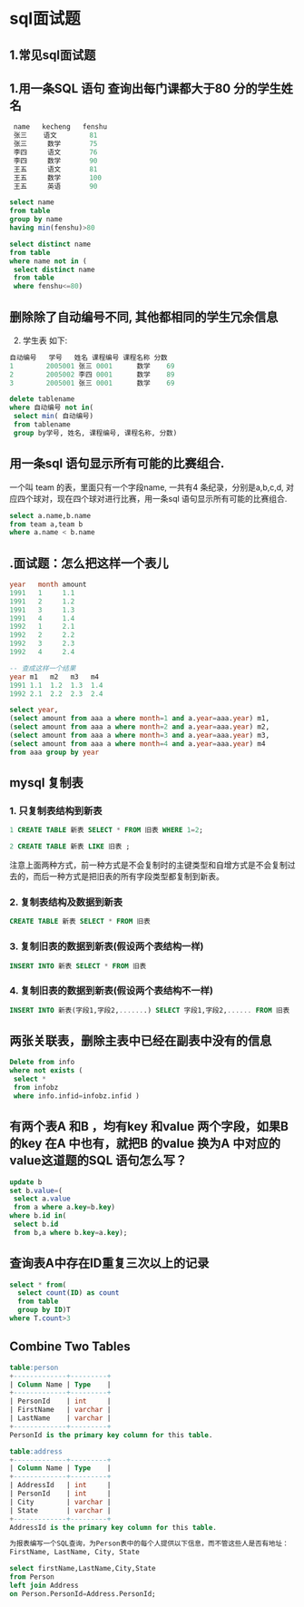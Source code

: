 # sql面试题
## 1.常见sql面试题

## 1.用一条SQL 语句 查询出每门课都大于80 分的学生姓名
```sql
 name   kecheng   fenshu
 张三    语文        81
 张三     数学       75
 李四     语文       76
 李四     数学       90
 王五     语文       81
 王五     数学       100
 王五     英语       90

select name 
from table 
group by name 
having min(fenshu)>80  

select distinct name 
from table 
where name not in (
 select distinct name 
 from table 
 where fenshu<=80)
```
## 删除除了自动编号不同, 其他都相同的学生冗余信息
2. 学生表 如下:
```sql
自动编号   学号   姓名 课程编号 课程名称 分数
1        2005001 张三 0001      数学    69
2        2005002 李四 0001      数学    89
3        2005001 张三 0001      数学    69

delete tablename 
where 自动编号 not in(
 select min( 自动编号) 
 from tablename 
 group by学号, 姓名, 课程编号, 课程名称, 分数)
```
## 用一条sql 语句显示所有可能的比赛组合.
一个叫 team 的表，里面只有一个字段name, 一共有4 条纪录，分别是a,b,c,d, 对应四个球对，现在四个球对进行比赛，用一条sql 语句显示所有可能的比赛组合.
```sql
select a.name,b.name 
from team a,team b 
where a.name < b.name
```
## .面试题：怎么把这样一个表儿
```sql
year   month amount
1991   1     1.1
1991   2     1.2
1991   3     1.3
1991   4     1.4
1992   1     2.1
1992   2     2.2
1992   3     2.3
1992   4     2.4  

-- 查成这样一个结果
year m1   m2   m3   m4
1991 1.1  1.2  1.3  1.4
1992 2.1  2.2  2.3  2.4 

select year,
(select amount from aaa a where month=1 and a.year=aaa.year) m1,
(select amount from aaa a where month=2 and a.year=aaa.year) m2,
(select amount from aaa a where month=3 and a.year=aaa.year) m3,
(select amount from aaa a where month=4 and a.year=aaa.year) m4
from aaa group by year
```
## mysql 复制表
### 1. 只复制表结构到新表
```sql
1 CREATE TABLE 新表 SELECT * FROM 旧表 WHERE 1=2;

2 CREATE TABLE 新表 LIKE 旧表 ;
```
注意上面两种方式，前一种方式是不会复制时的主键类型和自增方式是不会复制过去的，而后一种方式是把旧表的所有字段类型都复制到新表。

### 2. 复制表结构及数据到新表
```sql
CREATE TABLE 新表 SELECT * FROM 旧表
```
### 3. 复制旧表的数据到新表(假设两个表结构一样) 
```sql
INSERT INTO 新表 SELECT * FROM 旧表
```
### 4. 复制旧表的数据到新表(假设两个表结构不一样)
```sql 
INSERT INTO 新表(字段1,字段2,.......) SELECT 字段1,字段2,...... FROM 旧表
```
## 两张关联表，删除主表中已经在副表中没有的信息
```sql
Delete from info 
where not exists (
 select * 
 from infobz 
 where info.infid=infobz.infid )
```
## 有两个表A 和B ，均有key 和value 两个字段，如果B 的key 在A 中也有，就把B 的value 换为A 中对应的value这道题的SQL 语句怎么写？
```sql
update b 
set b.value=(
 select a.value 
 from a where a.key=b.key) 
where b.id in(
 select b.id 
 from b,a where b.key=a.key);
```
## 查询表A中存在ID重复三次以上的记录
```sql
select * from(
  select count(ID) as count 
  from table 
  group by ID)T 
where T.count>3
```
## Combine Two Tables
```sql
table:person
+-------------+---------+    
| Column Name | Type    |
+-------------+---------+
| PersonId    | int     |
| FirstName   | varchar |
| LastName    | varchar |
+-------------+---------+
PersonId is the primary key column for this table.       

table:address
+-------------+---------+
| Column Name | Type    |
+-------------+---------+
| AddressId   | int     |
| PersonId    | int     |
| City        | varchar |
| State       | varchar |
+-------------+---------+
AddressId is the primary key column for this table.

为报表编写一个SQL查询，为Person表中的每个人提供以下信息，而不管这些人是否有地址：
FirstName, LastName, City, State

select firstName,LastName,City,State 
from Person 
left join Address 
on Person.PersonId=Address.PersonId;
```




